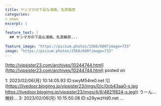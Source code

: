 ```yaml
---
title: ヤンマガの下品な漫画、乳首解禁
categories:
- news
excerpt: |
  
feature_text: |
  ## ヤンマガの下品な漫画、乳首解禁...
  
feature_image: "https://picsum.photos/2560/600?image=733"
image: "https://picsum.photos/2560/600?image=733"
---
```


[http://vipsister23.com/archives/10244744.html](http://vipsister23.com/archives/10244744.html)
posted on 

<!--more-->

1: 2023/02/06(月) 10:14:05.93 ID:swyM54re0.net ![](https://livedoor.blogimg.jp/vipsister23/imgs/0/c/0cb43aa0-s.jpg [https://livedoor.blogimg.jp/vipsister23/imgs/4/8/4821f824-s.jpg)](https://livedoor.blogimg.jp/vipsister23/imgs/4/8/4821f824-s.jpg)) うーん…微妙… 3: 2023/02/06(月) 10:15:50.08 ID:s29ywzHd0.net ...

